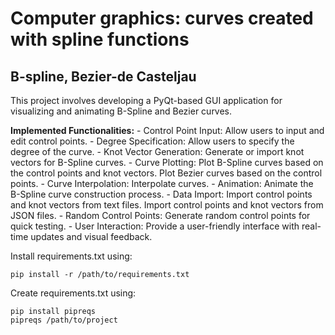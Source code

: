 # Computer graphics: curves created with spline functions
## **B-spline, Bezier-de Casteljau** 

This project involves developing a PyQt-based GUI application for visualizing and animating B-Spline and Bezier curves.


**Implemented Functionalities:**
    - Control Point Input: Allow users to input and edit control points.
    - Degree Specification: Allow users to specify the degree of the curve.
    - Knot Vector Generation: Generate or import knot vectors for B-Spline curves.
    - Curve Plotting: Plot B-Spline curves based on the control points and knot vectors.
                    Plot Bezier curves based on the control points.
    - Curve Interpolation: Interpolate curves.
    - Animation: Animate the B-Spline curve construction process.
    - Data Import: Import control points and knot vectors from text files.
                Import control points and knot vectors from JSON files.
    - Random Control Points:  Generate random control points for quick testing.
    - User Interaction: Provide a user-friendly interface with real-time updates and visual feedback.

Install requirements.txt using:
```
pip install -r /path/to/requirements.txt
```

Create requirements.txt using:
```
pip install pipreqs
pipreqs /path/to/project
```
